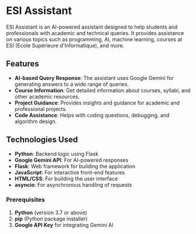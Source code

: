 # ESI Assistant

ESI Assistant is an AI-powered assistant designed to help students and professionals with academic and technical queries. It provides assistance on various topics such as programming, AI, machine learning, courses at ESI (Ecole Supérieure d'Informatique), and more.

## Features

- **AI-based Query Response**: The assistant uses Google Gemini for generating answers to a wide range of queries.
- **Course Information**: Get detailed information about courses, syllabi, and other academic resources.
- **Project Guidance**: Provides insights and guidance for academic and professional projects.
- **Code Assistance**: Helps with coding questions, debugging, and algorithm design.

## Technologies Used

- **Python**: Backend logic using Flask
- **Google Gemini API**: For AI-powered responses
- **Flask**: Web framework for building the application
- **JavaScript**: For interactive front-end features
- **HTML/CSS**: For building the user interface
- **asyncio**: For asynchronous handling of requests


### Prerequisites

1. **Python** (version 3.7 or above)
2. **pip** (Python package installer)
3. **Google API Key** for integrating Gemini AI
